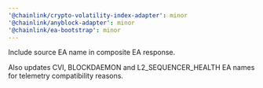 ```yaml
---
'@chainlink/crypto-volatility-index-adapter': minor
'@chainlink/anyblock-adapter': minor
'@chainlink/ea-bootstrap': minor
---
```


Include source EA name in composite EA response.

Also updates CVI, BLOCKDAEMON and L2_SEQUENCER_HEALTH EA names for telemetry compatibility reasons.
